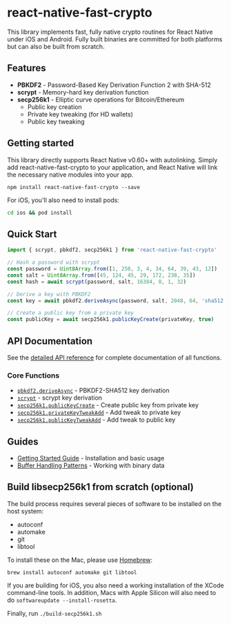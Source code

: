 # react-native-fast-crypto

This library implements fast, fully native crypto routines for React Native under iOS and Android. Fully built binaries are committed for both platforms but can also be built from scratch.

## Features

- **PBKDF2** - Password-Based Key Derivation Function 2 with SHA-512
- **scrypt** - Memory-hard key derivation function
- **secp256k1** - Elliptic curve operations for Bitcoin/Ethereum
  - Public key creation
  - Private key tweaking (for HD wallets)
  - Public key tweaking

## Getting started

This library directly supports React Native v0.60+ with autolinking. Simply add react-native-fast-crypto to your application, and React Native will link the necessary native modules into your app.

`npm install react-native-fast-crypto --save`

For iOS, you'll also need to install pods:

```bash
cd ios && pod install
```

## Quick Start

```javascript
import { scrypt, pbkdf2, secp256k1 } from 'react-native-fast-crypto'

// Hash a password with scrypt
const password = Uint8Array.from([1, 250, 3, 4, 34, 64, 39, 43, 12])
const salt = Uint8Array.from([45, 124, 45, 29, 172, 238, 35])
const hash = await scrypt(password, salt, 16384, 8, 1, 32)

// Derive a key with PBKDF2
const key = await pbkdf2.deriveAsync(password, salt, 2048, 64, 'sha512')

// Create a public key from a private key
const publicKey = await secp256k1.publicKeyCreate(privateKey, true)
```

## API Documentation

See the [detailed API reference](docs/references/api-reference.md) for complete documentation of all functions.

### Core Functions

- [`pbkdf2.deriveAsync`](docs/references/api-reference.md#pbkdf2deriveasync) - PBKDF2-SHA512 key derivation
- [`scrypt`](docs/references/api-reference.md#scrypt) - scrypt key derivation
- [`secp256k1.publicKeyCreate`](docs/references/api-reference.md#secp256k1publickeycreate) - Create public key from private key
- [`secp256k1.privateKeyTweakAdd`](docs/references/api-reference.md#secp256k1privatekeytweakadd) - Add tweak to private key
- [`secp256k1.publicKeyTweakAdd`](docs/references/api-reference.md#secp256k1publickeytweakadd) - Add tweak to public key

## Guides

- [Getting Started Guide](docs/guides/getting-started.md) - Installation and basic usage
- [Buffer Handling Patterns](docs/patterns/buffer-handling.md) - Working with binary data

## Build libsecp256k1 from scratch (optional)

The build process requires several pieces of software to be installed on the
host system:

- autoconf
- automake
- git
- libtool

To install these on the Mac, please use [Homebrew](http://brew.sh/):

    brew install autoconf automake git libtool

If you are building for iOS, you also need a working installation
of the XCode command-line tools. In addition, Macs with Apple Silicon
will also need to do `softwareupdate --install-rosetta`.

Finally, run `./build-secp256k1.sh`
